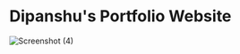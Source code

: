 # Dipanshu's Portfolio Website 

![Screenshot (4)](https://github.com/dipanshu18/dipanshu_portfolio/assets/88198352/b9d453a2-d831-4c15-99a7-779d5893e91e)
